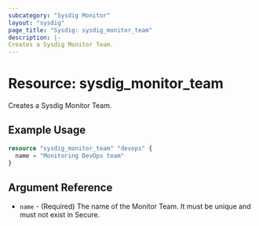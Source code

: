 ```yaml
---
subcategory: "Sysdig Monitor"
layout: "sysdig"
page_title: "Sysdig: sysdig_monitor_team"
description: |-
Creates a Sysdig Monitor Team.
---
```


# Resource: sysdig_monitor_team

Creates a Sysdig Monitor Team.

## Example Usage

```terraform
resource "sysdig_monitor_team" "devops" {
  name = "Monitoring DevOps team"
}
```

## Argument Reference

* `name` - (Required) The name of the Monitor Team. It must be unique and must not exist in Secure.
